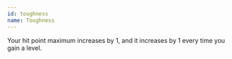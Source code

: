 ```yaml
---
id: toughness
name: Toughness
---
```

Your hit point maximum increases by 1, and it increases by 1 every time you gain a level.
